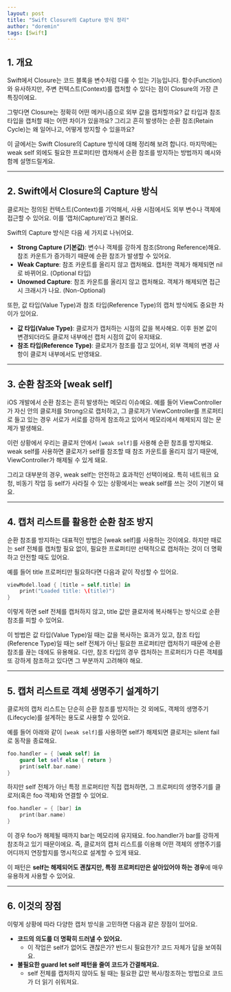```yaml
---
layout: post
title: "Swift Closure의 Capture 방식 정리"
author: "doremin"
tags: [Swift]
---
```


## 1. 개요

Swift에서 Closure는 코드 블록을 변수처럼 다룰 수 있는 기능입니다. 함수(Function)와 유사하지만, 주변 컨텍스트(Context)를 캡처할 수 있다는 점이 Closure의 가장 큰 특징이에요.

그렇다면 Closure는 정확히 어떤 메커니즘으로 외부 값을 캡처할까요?
값 타입과 참조 타입을 캡처할 때는 어떤 차이가 있을까요?
그리고 흔히 발생하는 순환 참조(Retain Cycle)는 왜 일어나고, 어떻게 방지할 수 있을까요?

이 글에서는 Swift Closure의 Capture 방식에 대해 정리해 보려 합니다.
마지막에는 weak self 외에도 필요한 프로퍼티만 캡처해서 순환 참조를 방지하는 방법까지 예시와 함께 설명드릴게요.

---

## 2. Swift에서 Closure의 Capture 방식

클로저는 정의된 컨텍스트(Context)를 기억해서, 사용 시점에서도 외부 변수나 객체에 접근할 수 있어요. 이를 ’캡처(Capture)’라고 불러요.

Swift의 Capture 방식은 다음 세 가지로 나뉘어요.

- **Strong Capture (기본값)**: 변수나 객체를 강하게 참조(Strong Reference)해요. 참조 카운트가 증가하기 때문에 순환 참조가 발생할 수 있어요.
- **Weak Capture**: 참조 카운트를 올리지 않고 캡처해요. 캡처한 객체가 해제되면 nil로 바뀌어요. (Optional 타입)
- **Unowned Capture**: 참조 카운트를 올리지 않고 캡처해요. 객체가 해제되면 접근 시 크래시가 나요. (Non-Optional)

또한, 값 타입(Value Type)과 참조 타입(Reference Type)의 캡처 방식에도 중요한 차이가 있어요.

- **값 타입(Value Type)**: 클로저가 캡처하는 시점의 값을 복사해요. 이후 원본 값이 변경되더라도 클로저 내부에선 캡처 시점의 값이 유지돼요.
- **참조 타입(Reference Type)**: 클로저가 참조를 잡고 있어서, 외부 객체의 변경 사항이 클로저 내부에서도 반영돼요.

---

## 3. 순환 참조와 \[weak self]

iOS 개발에서 순환 참조는 흔히 발생하는 메모리 이슈예요. 예를 들어 ViewController가 자신 안의 클로저를 Strong으로 캡처하고, 그 클로저가 ViewController를 프로퍼티로 들고 있는 경우 서로가 서로를 강하게 참조하고 있어서 메모리에서 해제되지 않는 문제가 발생해요.

이런 상황에서 우리는 클로저 안에서 `[weak self]`를 사용해 순환 참조를 방지해요. weak self를 사용하면 클로저가 self를 참조할 때 참조 카운트를 올리지 않기 때문에, ViewController가 해제될 수 있게 돼요.

그리고 대부분의 경우, weak self는 안전하고 효과적인 선택이에요. 특히 네트워크 요청, 비동기 작업 등 self가 사라질 수 있는 상황에서는 weak self를 쓰는 것이 기본이 돼요.

---

## 4. 캡처 리스트를 활용한 순환 참조 방지

순환 참조를 방지하는 대표적인 방법은 [weak self]를 사용하는 것이에요. 하지만 때로는 self 전체를 캡처할 필요 없이, 필요한 프로퍼티만 선택적으로 캡처하는 것이 더 명확하고 안전할 때도 있어요.

예를 들어 title 프로퍼티만 필요하다면 다음과 같이 작성할 수 있어요.

```swift
viewModel.load { [title = self.title] in
    print("Loaded title: \(title)")
}
```

이렇게 하면 self 전체를 캡처하지 않고, title 값만 클로저에 복사해두는 방식으로 순환 참조를 피할 수 있어요.

이 방법은 값 타입(Value Type)일 때는 값을 복사하는 효과가 있고, 참조 타입(Reference Type)일 때는 self 전체가 아닌 필요한 프로퍼티만 캡처하기 때문에 순환 참조를 끊는 데에도 유용해요. 다만, 참조 타입의 경우 캡처하는 프로퍼티가 다른 객체를 또 강하게 참조하고 있다면 그 부분까지 고려해야 해요.

---

## 5. 캡처 리스트로 객체 생명주기 설계하기

클로저의 캡처 리스트는 단순히 순환 참조를 방지하는 것 외에도, 객체의 생명주기(Lifecycle)를 설계하는 용도로 사용할 수 있어요.

예를 들어 아래와 같이 `[weak self]`를 사용하면 self가 해제되면 클로저는 silent fail로 동작을 종료해요.

```swift
foo.handler = { [weak self] in
    guard let self else { return }
    print(self.bar.name)
}
```

하지만 self 전체가 아닌 특정 프로퍼티만 직접 캡처하면, 그 프로퍼티의 생명주기를 클로저(혹은 foo 객체)와 연결할 수 있어요.

```swift
foo.handler = { [bar] in
    print(bar.name)
}
```

이 경우 foo가 해제될 때까지 bar는 메모리에 유지돼요. foo.handler가 bar를 강하게 참조하고 있기 때문이에요.
즉, 클로저의 캡처 리스트를 이용해 어떤 객체의 생명주기를 어디까지 연장할지를 명시적으로 설계할 수 있게 돼요.

이 패턴은 **self는 해제되어도 괜찮지만, 특정 프로퍼티만은 살아있어야 하는 경우**에 매우 유용하게 사용할 수 있어요.

---

## 6. 이것의 장점

이렇게 상황에 따라 다양한 캡처 방식을 고민하면 다음과 같은 장점이 있어요.

- **코드의 의도를 더 명확히 드러낼 수 있어요.**
  - 이 작업은 self가 없어도 괜찮은가? 반드시 필요한가? 코드 자체가 답을 보여줘요.
- **불필요한 guard let self 패턴을 줄여 코드가 간결해져요.**
  - self 전체를 캡처하지 않아도 될 때는 필요한 값만 복사/참조하는 방법으로 코드가 더 읽기 쉬워져요.

